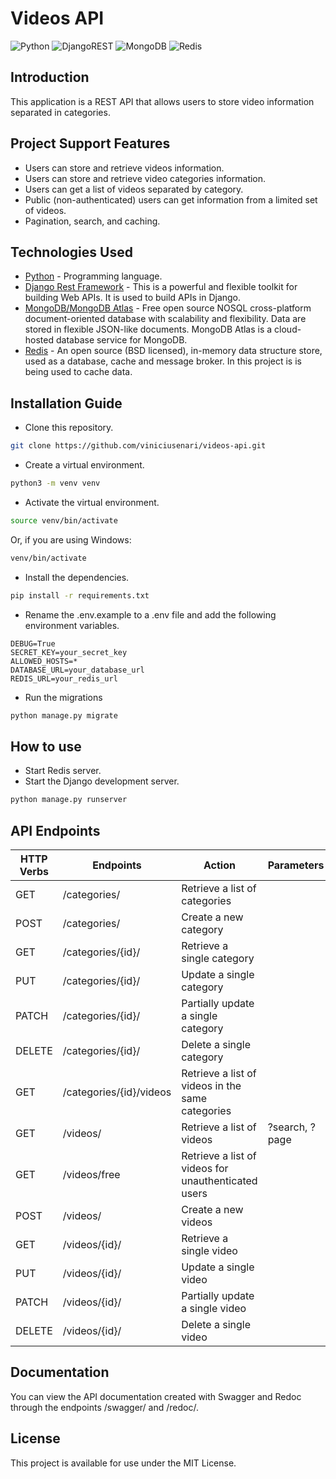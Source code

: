 # Videos API
![Python](https://img.shields.io/badge/python-3670A0?style=for-the-badge&logo=python&logoColor=ffdd54)
![DjangoREST](https://img.shields.io/badge/DJANGO-REST-ff1709?style=for-the-badge&logo=django&logoColor=white&color=ff1709&labelColor=gray)
![MongoDB](https://img.shields.io/badge/MongoDB-%234ea94b.svg?style=for-the-badge&logo=mongodb&logoColor=white)
![Redis](https://img.shields.io/badge/redis-%23DD0031.svg?style=for-the-badge&logo=redis&logoColor=white)
## Introduction
This application is a REST API that allows users to store video information separated in categories.
## Project Support Features
* Users can store and retrieve videos information.
* Users can store and retrieve video categories information.
* Users can get a list of videos separated by category.
* Public (non-authenticated) users can get information from a limited set of videos.
* Pagination, search, and caching.
## Technologies Used
* [Python](https://www.python.org/) - Programming language.
* [Django Rest Framework](https://www.django-rest-framework.org/) - This is a powerful and flexible toolkit for building Web APIs. It is used to build APIs in Django.
* [MongoDB/MongoDB Atlas](https://www.mongodb.com/) - Free open source NOSQL cross-platform document-oriented database with scalability and flexibility. Data are stored in flexible JSON-like documents. MongoDB Atlas is a cloud-hosted database service for MongoDB.
* [Redis](https://redis.io/) - An open source (BSD licensed), in-memory data structure store, used as a database, cache and message broker. In this project is is being used to cache data.
## Installation Guide
* Clone this repository.
```bash
git clone https://github.com/viniciusenari/videos-api.git
```
* Create a virtual environment.
```bash
python3 -m venv venv
```
* Activate the virtual environment.
```bash
source venv/bin/activate
```
Or, if you are using Windows:
```cmd
venv/bin/activate
```
* Install the dependencies.
```bash
pip install -r requirements.txt
```
* Rename the .env.example to a .env file and add the following environment variables.
```
DEBUG=True
SECRET_KEY=your_secret_key
ALLOWED_HOSTS=*
DATABASE_URL=your_database_url
REDIS_URL=your_redis_url
```
* Run the migrations
```bash
python manage.py migrate
```
## How to use
* Start Redis server.
* Start the Django development server.
```bash
python manage.py runserver
```
## API Endpoints
| HTTP Verbs | Endpoints | Action | Parameters |
| --- | --- | --- | --- |
| GET | /categories/ | Retrieve a list of categories |
| POST | /categories/ | Create a new category |
| GET | /categories/{id}/ | Retrieve a single category |
| PUT | /categories/{id}/ | Update a single category |
| PATCH | /categories/{id}/ | Partially update a single category |
| DELETE | /categories/{id}/ | Delete a single category |
| GET | /categories/{id}/videos | Retrieve a list of videos in the same categories |
| GET | /videos/ | Retrieve a list of videos | ?search, ?page |
| GET | /videos/free | Retrieve a list of videos for unauthenticated users |
| POST | /videos/ | Create a new videos |
| GET | /videos/{id}/ | Retrieve a single video |
| PUT | /videos/{id}/ | Update a single video |
| PATCH | /videos/{id}/ | Partially update a single video |
| DELETE | /videos/{id}/ | Delete a single video |

## Documentation
You can view the API documentation created with Swagger and Redoc through the endpoints /swagger/ and /redoc/.

## License
This project is available for use under the MIT License.